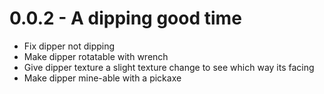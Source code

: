 # 0.0.2 - A dipping good time

* Fix dipper not dipping
* Make dipper rotatable with wrench
* Give dipper texture a slight texture change to see which way its facing
* Make dipper mine-able with a pickaxe